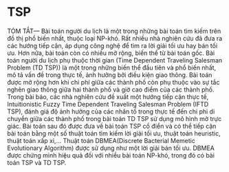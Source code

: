 # TSP

TÓM TẮT— Bài toán người du lịch là một trong những bài toán tìm kiếm trên đồ thị phổ biến
nhất, thuộc loại NP-khó. Rất nhiều nhà nghiên cứu đã đưa ra các hướng tiếp cận, áp dụng công nghệ
để tìm ra lời giải tối ưu hay bán tối ưu. Hơn nữa, bài toán còn có nhiều mở rộng, biến thể từ bài toán
gốc. Bài toán người du lịch phụ thuộc thời gian (Time Dependent Traveling Salesman Problem (TD
TSP)) là một trong những biến thể đầu tiên và phổ biến nhất, mô tả vấn đề trong thực tế, ảnh hưởng
bởi điều kiện giao thông. Bài toán được mở rộng hơn khi chi phí giữa các thành phố còn phụ thuộc
vào sự tắc nghẽn giao thông giữa hai thành phố và giờ cao điểm của các thành phố. Trong bài báo,
các nhà nghiên cứu đề xuất một hướng tiếp cận thực tế, Intuitionistic Fuzzy Time Dependent
Traveling Salesman Problem (IFTD TSP), đánh giá độ ảnh hưởng của các nhân tố trong thực tế đến
chi phi di chuyển giữa các thành phố trong bài toán TD TSP sử dụng mô hình mờ trực giác. Bài toán
sau đó được đưa về bài toán TSP cổ điển và có thể tiếp cận bài toán bằng một số thuật toán tìm kiếm
lời giải tối ưu, thuật toán heuristic, thuật toán xấp xỉ,… Thuật toán DBMEA(Discrete Bacterial
Memetic Evolutionary Algorithm) được sử dụng như một lời giải bán tối ưu. DBMEA được chứng
minh hiệu quả đối với nhiều bài toán NP-khó, trong đó có bài toán TSP và TD TSP. 